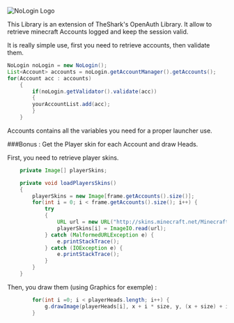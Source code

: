 ![NoLogin Logo](http://image.noelshack.com/fichiers/2015/44/1446068416-nologin.png)

This Library is an extension of TheShark's OpenAuth Library. 
It allow to retrieve minecraft Accounts logged and keep the session valid.

It is really simple use, first you need to retrieve accounts, then validate them.

```java
NoLogin noLogin = new NoLogin();
List<Account> accounts = noLogin.getAccountManager().getAccounts();
for(Account acc : accounts) 
	{
		if(noLogin.getValidator().validate(acc))
		{
		yourAccountList.add(acc);
  		}
	}
```

Accounts contains all the variables you need for a proper launcher use.

###Bonus : Get the Player skin for each Account and draw Heads.

First, you need to retrieve player skins.

```java
	private Image[] playerSkins;

	private void loadPlayersSkins() 
	{
		playerSkins = new Image[frame.getAccounts().size()];
		for(int i = 0; i < frame.getAccounts().size(); i++) {
			try 
			{
				URL url = new URL("http://skins.minecraft.net/MinecraftSkins/" + frame.getAccounts().get(i).getDisplayName() + ".png");
				playerSkins[i] = ImageIO.read(url);
			} catch (MalformedURLException e) {
				e.printStackTrace();
			} catch (IOException e) {
				e.printStackTrace();
			}
		}
	}
```

Then, you draw them (using Graphics for exemple) :

```java
		for(int i =0; i < playerHeads.length; i++) {
			g.drawImage(playerHeads[i], x + i * size, y, (x + size) + i * size, y + size, 8, 8, 16, 16, this);
		}
```
